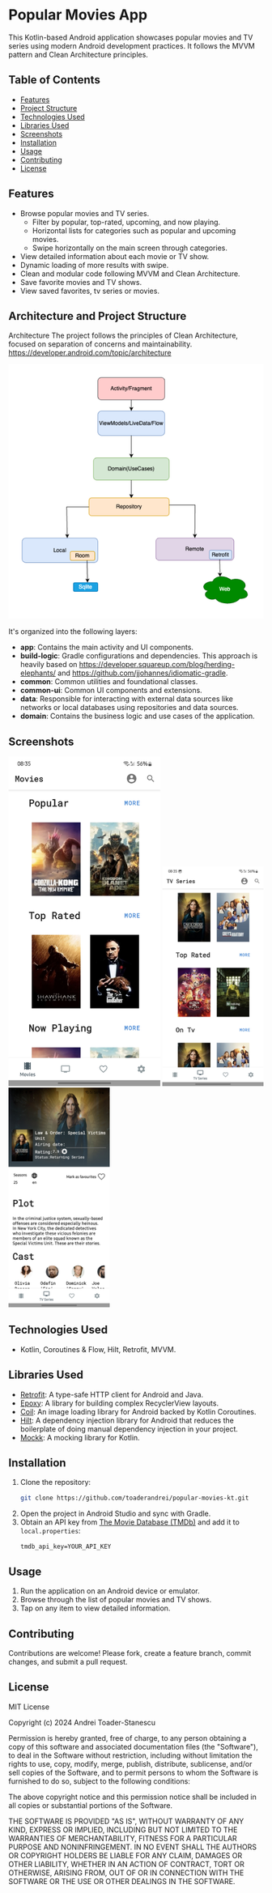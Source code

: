 # Popular Movies App

This Kotlin-based Android application showcases popular movies and TV series using modern Android development practices. It follows the MVVM pattern and Clean Architecture principles.

## Table of Contents
- [Features](#features)
- [Project Structure](#Architecture-and-Project-Structure)
- [Technologies Used](#technologies-used)
- [Libraries Used](#libraries-used)
- [Screenshots](#screenshots)
- [Installation](#installation)
- [Usage](#usage)
- [Contributing](#contributing)
- [License](#license)

## Features
- Browse popular movies and TV series.
  - Filter by popular, top-rated, upcoming, and now playing.
  - Horizontal lists for categories such as popular and upcoming movies.
  - Swipe horizontally on the main screen through categories.
- View detailed information about each movie or TV show.
- Dynamic loading of more results with swipe.
- Clean and modular code following MVVM and Clean Architecture.
- Save favorite movies and TV shows.
- View saved favorites, tv series or movies.


## Architecture and Project Structure
Architecture
The project follows the principles of Clean Architecture, focused on separation of concerns and maintainability.
https://developer.android.com/topic/architecture


![android_architecture_diagram.png](pictures/clean_architecture_diagram.png)

It's organized into the following layers:
- **app**: Contains the main activity and UI components.
- **build-logic**: Gradle configurations and dependencies.
This approach is heavily based on https://developer.squareup.com/blog/herding-elephants/ and https://github.com/jjohannes/idiomatic-gradle.
- **common**: Common utilities and foundational classes.
- **common-ui**: Common UI components and extensions.
- **data**: Responsible for interacting with external data sources like networks or local databases using repositories and data sources.
- **domain**: Contains the business logic and use cases of the application.

## Screenshots
<img src="pictures/popular_movies_2.jpg" alt="popular_movies_2" width="300"/> <img src="pictures/popular_movies_1.jpg" alt="popular_movies_1" width="200"/> <img src="pictures/popular_movies_3.jpg" alt="popular_movies_3" width="200"/>

## Technologies Used
- Kotlin, Coroutines & Flow, Hilt, Retrofit, MVVM.

## Libraries Used
- [Retrofit](https://square.github.io/retrofit/): A type-safe HTTP client for Android and Java.
- [Epoxy](https://github.com/airbnb/epoxy): A library for building complex RecyclerView layouts.
- [Coil](https://github.com/coil-kt/coil): An image loading library for Android backed by Kotlin Coroutines.
- [Hilt](https://developer.android.com/training/dependency-injection/hilt-android): A dependency injection library for Android that reduces the boilerplate of doing manual dependency injection in your project. 
- [Mockk](https://mockk.io/ANDROID.html): A mocking library for Kotlin.

## Installation
1. Clone the repository:
    ```bash
    git clone https://github.com/toaderandrei/popular-movies-kt.git
    ```
2. Open the project in Android Studio and sync with Gradle.
3. Obtain an API key from [The Movie Database (TMDb)](https://www.themoviedb.org/documentation/api) and add it to `local.properties`:
    ```properties
    tmdb_api_key=YOUR_API_KEY
    ```

## Usage
1. Run the application on an Android device or emulator.
2. Browse through the list of popular movies and TV shows.
3. Tap on any item to view detailed information.

## Contributing
Contributions are welcome! Please fork, create a feature branch, commit changes, and submit a pull request.

## License
MIT License

Copyright (c) 2024 Andrei Toader-Stanescu

Permission is hereby granted, free of charge, to any person obtaining a copy
of this software and associated documentation files (the "Software"), to deal
in the Software without restriction, including without limitation the rights
to use, copy, modify, merge, publish, distribute, sublicense, and/or sell
copies of the Software, and to permit persons to whom the Software is
furnished to do so, subject to the following conditions:

The above copyright notice and this permission notice shall be included in all
copies or substantial portions of the Software.

THE SOFTWARE IS PROVIDED "AS IS", WITHOUT WARRANTY OF ANY KIND, EXPRESS OR
IMPLIED, INCLUDING BUT NOT LIMITED TO THE WARRANTIES OF MERCHANTABILITY,
FITNESS FOR A PARTICULAR PURPOSE AND NONINFRINGEMENT. IN NO EVENT SHALL THE
AUTHORS OR COPYRIGHT HOLDERS BE LIABLE FOR ANY CLAIM, DAMAGES OR OTHER
LIABILITY, WHETHER IN AN ACTION OF CONTRACT, TORT OR OTHERWISE, ARISING FROM,
OUT OF OR IN CONNECTION WITH THE SOFTWARE OR THE USE OR OTHER DEALINGS IN THE
SOFTWARE.